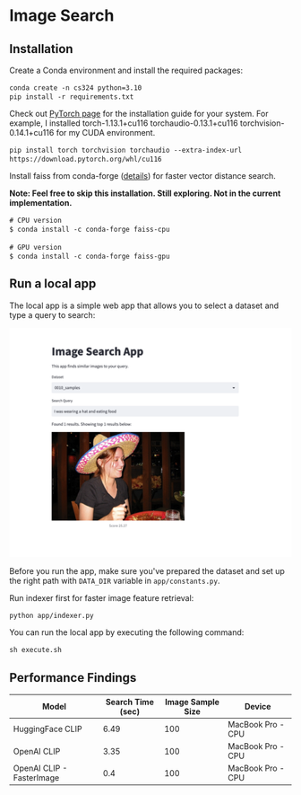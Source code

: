# Image Search
## Installation
Create a Conda environment and install the required packages:
```
conda create -n cs324 python=3.10
pip install -r requirements.txt
```

Check out [PyTorch page](https://pytorch.org/get-started/locally/) for the installation guide for your system.
For example, I installed torch-1.13.1+cu116 torchaudio-0.13.1+cu116 torchvision-0.14.1+cu116 for my CUDA environment.
```
pip install torch torchvision torchaudio --extra-index-url https://download.pytorch.org/whl/cu116
```

Install faiss from conda-forge ([details](https://github.com/facebookresearch/faiss/blob/main/INSTALL.md#installing-from-conda-forge)) for faster vector distance search. 

**Note: Feel free to skip this installation. Still exploring. Not in the current implementation.**

```
# CPU version
$ conda install -c conda-forge faiss-cpu

# GPU version
$ conda install -c conda-forge faiss-gpu
```

## Run a local app
The local app is a simple web app that allows you to select a dataset and type a query to search:

![Local app](resources/app_screenshot.png)

Before you run the app, make sure you've prepared the dataset and set up the right path with `DATA_DIR` variable in `app/constants.py`.

Run indexer first for faster image feature retrieval:
```
python app/indexer.py
```

You can run the local app by executing the following command:
```
sh execute.sh
```


## Performance Findings


| Model                     | Search Time (sec) | Image Sample Size | Device            |
| ------------------------- | ----------------- | ----------------- | ----------------- |
| HuggingFace CLIP          | 6.49              | 100               | MacBook Pro - CPU |
| OpenAI CLIP               | 3.35              | 100               | MacBook Pro - CPU |
| OpenAI CLIP - FasterImage | 0.4               | 100               | MacBook Pro - CPU |
